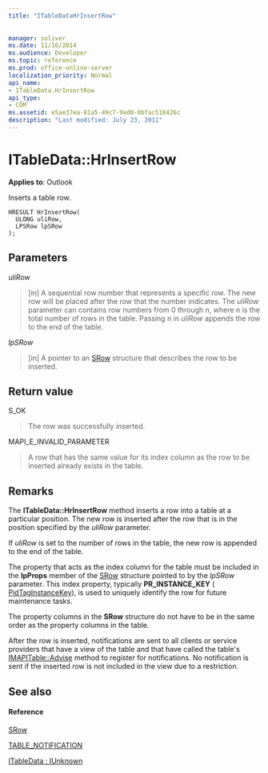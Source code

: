 ```yaml
---
title: "ITableDataHrInsertRow"
 
 
manager: soliver
ms.date: 11/16/2014
ms.audience: Developer
ms.topic: reference
ms.prod: office-online-server
localization_priority: Normal
api_name:
- ITableData.HrInsertRow
api_type:
- COM
ms.assetid: e5ae37ea-81a5-49c7-9ad0-0bfac518426c
description: "Last modified: July 23, 2011"
---
```


# ITableData::HrInsertRow

  
  
**Applies to**: Outlook 
  
Inserts a table row. 
  
```
HRESULT HrInsertRow(
  ULONG uliRow,
  LPSRow lpSRow
);
```

## Parameters

 _uliRow_
  
> [in] A sequential row number that represents a specific row. The new row will be placed after the row that the number indicates. The  _uliRow_ parameter can contains row numbers from 0 through n, where n is the total number of rows in the table. Passing n in  _uliRow_ appends the row to the end of the table. 
    
 _lpSRow_
  
> [in] A pointer to an [SRow](srow.md) structure that describes the row to be inserted. 
    
## Return value

S_OK 
  
> The row was successfully inserted.
    
MAPI_E_INVALID_PARAMETER 
  
> A row that has the same value for its index column as the row to be inserted already exists in the table.
    
## Remarks

The **ITableData::HrInsertRow** method inserts a row into a table at a particular position. The new row is inserted after the row that is in the position specified by the  _uliRow_ parameter. 
  
If  _uliRow_ is set to the number of rows in the table, the new row is appended to the end of the table. 
  
The property that acts as the index column for the table must be included in the **lpProps** member of the [SRow](srow.md) structure pointed to by the  _lpSRow_ parameter. This index property, typically **PR_INSTANCE_KEY** ( [PidTagInstanceKey](pidtaginstancekey-canonical-property.md)), is used to uniquely identify the row for future maintenance tasks.
  
The property columns in the **SRow** structure do not have to be in the same order as the property columns in the table. 
  
After the row is inserted, notifications are sent to all clients or service providers that have a view of the table and that have called the table's [IMAPITable::Advise](imapitable-advise.md) method to register for notifications. No notification is sent if the inserted row is not included in the view due to a restriction. 
  
## See also

#### Reference

[SRow](srow.md)
  
[TABLE_NOTIFICATION](table_notification.md)
  
[ITableData : IUnknown](itabledataiunknown.md)

